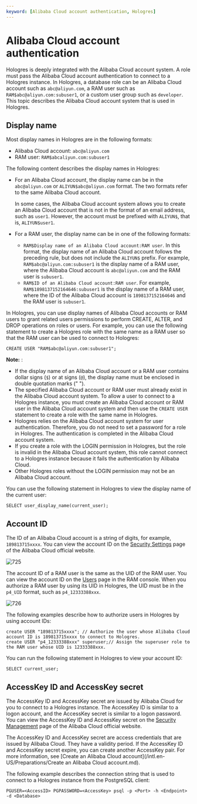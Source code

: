```yaml
---
keyword: [Alibaba Cloud account authentication, Hologres]
---
```


# Alibaba Cloud account authentication

Hologres is deeply integrated with the Alibaba Cloud account system. A role must pass the Alibaba Cloud account authentication to connect to a Hologres instance. In Hologres, a database role can be an Alibaba Cloud account such as `abc@aliyun.com`, a RAM user such as `RAM$abc@aliyun.com:subuser1`, or a custom user group such as `developer`. This topic describes the Alibaba Cloud account system that is used in Hologres.

## Display name

Most display names in Hologres are in the following formats:

-   Alibaba Cloud account: `abc@aliyun.com`
-   RAM user: `RAM$abcaliyun.com:subuser1`

The following content describes the display names in Hologres:

-   For an Alibaba Cloud account, the display name can be in the `abc@aliyun.com` or `ALIYUN$abc@aliyun.com` format. The two formats refer to the same Alibaba Cloud account.

    In some cases, the Alibaba Cloud account system allows you to create an Alibaba Cloud account that is not in the format of an email address, such as `user1`. However, the account must be prefixed with `ALIYUN$`, that is, `ALIYUN$user1`.

-   For a RAM user, the display name can be in one of the following formats:
    -   `RAM$Display name of an Alibaba Cloud account:RAM user`. In this format, the display name of an Alibaba Cloud account follows the preceding rule, but does not include the `ALIYUN$` prefix. For example, `RAM$abc@aliyun.com:subuser1` is the display name of a RAM user, where the Alibaba Cloud account is `abc@aliyun.com` and the RAM user is `subuser1`.
    -   `RAM$ID of an Alibaba Cloud account:RAM user`. For example, `RAM$1898137152164646:subuser1` is the display name of a RAM user, where the ID of the Alibaba Cloud account is `1898137152164646` and the RAM user is `subuser1`.

In Hologres, you can use display names of Alibaba Cloud accounts or RAM users to grant related users permissions to perform CREATE, ALTER, and DROP operations on roles or users. For example, you can use the following statement to create a Hologres role with the same name as a RAM user so that the RAM user can be used to connect to Hologres:

```
CREATE USER "RAM$abc@aliyun.com:subuser1";
```

**Note:** :

-   If the display name of an Alibaba Cloud account or a RAM user contains dollar signs \(`$`\) or at signs \(`@`\), the display name must be enclosed in double quotation marks \(" "\).
-   The specified Alibaba Cloud account or RAM user must already exist in the Alibaba Cloud account system. To allow a user to connect to a Hologres instance, you must create an Alibaba Cloud account or RAM user in the Alibaba Cloud account system and then use the `CREATE USER` statement to create a role with the same name in Hologres.
-   Hologres relies on the Alibaba Cloud account system for user authentication. Therefore, you do not need to set a password for a role in Hologres. The authentication is completed in the Alibaba Cloud account system.
-   If you create a role with the LOGIN permission in Hologres, but the role is invalid in the Alibaba Cloud account system, this role cannot connect to a Hologres instance because it fails the authentication by Alibaba Cloud.
-   Other Hologres roles without the LOGIN permission may not be an Alibaba Cloud account.

You can use the following statement in Hologres to view the display name of the current user:

```
SELECT user_display_name(current_user);
```

## Account ID

The ID of an Alibaba Cloud account is a string of digits, for example, `189813715xxxx`. You can view the account ID on the [Security Settings](https://account.console.aliyun.com/?spm=5176.cngpdb.amxosvpfn.21.4ad17cacTR7tmU#/secure) page of the Alibaba Cloud official website.

![725](https://static-aliyun-doc.oss-accelerate.aliyuncs.com/assets/img/en-US/0880522161/p95289.png)

The account ID of a RAM user is the same as the UID of the RAM user. You can view the account ID on the [Users](https://ram.console.aliyun.com/users) page in the RAM console. When you authorize a RAM user by using its UID in Hologres, the UID must be in the `p4_UID` format, such as `p4_12333388xxx`.

![726](https://static-aliyun-doc.oss-accelerate.aliyuncs.com/assets/img/en-US/0880522161/p95292.png)

The following examples describe how to authorize users in Hologres by using account IDs:

```
create USER "189813715xxxx"; // Authorize the user whose Alibaba Cloud account ID is 189813715xxxx to connect to Hologres.
create USER "p4_12333388xxx" superuser;// Assign the superuser role to the RAM user whose UID is 12333388xxx.
```

You can run the following statement in Hologres to view your account ID:

```
SELECT current_user;
```

## AccessKey ID and AccessKey secret

The AccessKey ID and AccessKey secret are issued by Alibaba Cloud for you to connect to a Hologres instance. The AccessKey ID is similar to a logon account, and the AccessKey secret is similar to a logon password. You can view the AccessKey ID and AccessKey secret on the [Security Management](https://usercenter.console.aliyun.com/?spm=a2c8b.12215442.nav-right.dak.18fb6253I8gJRw#/manage/ak) page of the Alibaba Cloud official website.

The AccessKey ID and AccessKey secret are access credentials that are issued by Alibaba Cloud. They have a validity period. If the AccessKey ID and AccessKey secret expire, you can create another AccessKey pair. For more information, see [Create an Alibaba Cloud account](/intl.en-US/Preparations/Create an Alibaba Cloud account.md).

The following example describes the connection string that is used to connect to a Hologres instance from the PostgreSQL client:

```
PGUSER=<AccessID> PGPASSWORD=<AccessKey> psql -p <Port> -h <Endpoint> -d <Database>
```

